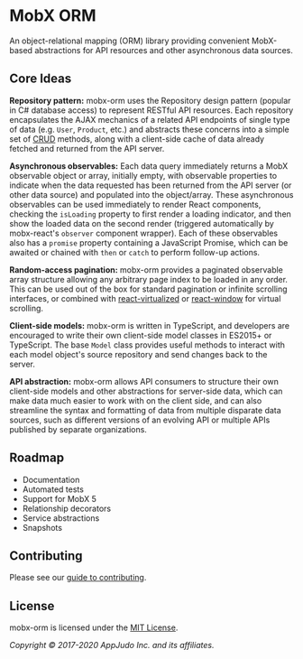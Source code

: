# MobX ORM

An object-relational mapping (ORM) library providing convenient MobX-based abstractions for API resources and other asynchronous data sources.

## Core Ideas

**Repository pattern:** mobx-orm uses the Repository design pattern (popular in C# database access) to represent RESTful API resources. Each repository encapsulates the AJAX mechanics of a related API endpoints of single type of data (e.g. `User`, `Product`, etc.) and abstracts these concerns into a simple set of [CRUD](https://en.wikipedia.org/wiki/Create,_read,_update_and_delete) methods, along with a client-side cache of data already fetched and returned from the API server.

**Asynchronous observables:** Each data query immediately returns a MobX observable object or array, initially empty, with observable properties to indicate when the data requested has been returned from the API server (or other data source) and populated into the object/array. These asynchronous observables can be used immediately to render React components, checking the `isLoading` property to first render a loading indicator, and then show the loaded data on the second render (triggered automatically by mobx-react's `observer` component wrapper). Each of these observables also has a `promise` property containing a JavaScript Promise, which can be awaited or chained with `then` or `catch` to perform follow-up actions.

**Random-access pagination:** mobx-orm provides a paginated observable array structure allowing any arbitrary page index to be loaded in any order. This can be used out of the box for standard pagination or infinite  scrolling interfaces, or combined with [react-virtualized](https://github.com/bvaughn/react-virtualized) or [react-window](https://github.com/bvaughn/react-window) for virtual scrolling.

**Client-side models:** mobx-orm is written in TypeScript, and developers are encouraged to write their own client-side model classes in ES2015+ or TypeScript. The base `Model` class provides useful methods to interact with each model object's source repository and send changes back to the server.

**API abstraction:** mobx-orm allows API consumers to structure their own client-side models and other abstractions for server-side data, which can make data much easier to work with on the client side, and can also streamline the syntax and formatting of data from multiple disparate data sources, such as different versions of an evolving API or multiple APIs published by separate organizations.

## Roadmap

* Documentation
* Automated tests
* Support for MobX 5
* Relationship decorators
* Service abstractions
* Snapshots

## Contributing

Please see our [guide to contributing](./CONTRIBUTING.md).

## License

mobx-orm is licensed under the [MIT License](./LICENSE).

*Copyright &copy; 2017-2020 AppJudo Inc. and its affiliates.*
